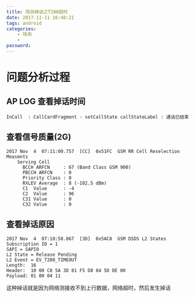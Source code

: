 ```yaml
---
title: 场测掉话之T200超时
date: 2017-11-11 16:48:21
tags: android
categories:
    - 场测
    - 
password: 
---
```


# 问题分析过程

## AP LOG 查看掉话时间

```
InCall  : CallCardFragment - setCallState callStateLabel : 通话已结束
```

## 查看信号质量(2G)

```
2017 Nov  4  07:11:00.757  [CC]  0x51FC  GSM RR Cell Reselection Measmnts
	Serving Cell
	  BCCH ARFCN     : 67 (Band Class GSM 900)
	  PBCCH ARFCN    : 0
	  Priority Class : 0
	  RXLEV Average  : 8 (-102.5 dBm)
	  C1  Value      : -4
	  C2  Value      : 96
	  C31 Value      : 0
	  C32 Value      : 0
```

## 查看掉话原因

```
2017 Nov  4  07:10:58.867  [3D]  0x5AC8  GSM DSDS L2 States
Subscription ID = 1
SAPI = SAPI0
L2 State = Release Pending
L2 Event = EV_T200_TIMEOUT
Length:  16
Header:  10 00 C8 5A 3D 81 F5 D8 84 5D DE 00
Payload: 01 00 04 11
```

这种掉话就是因为网络测接收不到上行数据，网络超时，然后发生掉话
